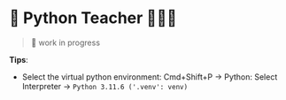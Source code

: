 # 🐍 Python Teacher 👨🏻‍🏫



> 🚧 work in progress

**Tips**:

- Select the virtual python environment: Cmd+Shift+P -> Python: Select Interpreter -> `Python 3.11.6 ('.venv': venv)`

<!--
use the Python: Select Interpreter command from the Command Palette (Ctrl+Shift+P)
-->

